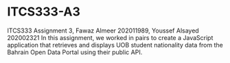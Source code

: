 # ITCS333-A3
ITCS333 Assignment 3, Fawaz Almeer 202011989, Youssef Alsayed 202002321
In this assignment, we worked in pairs to create a JavaScript application that retrieves and displays UOB student nationality data from the Bahrain Open Data Portal using their public API.
